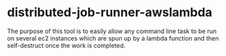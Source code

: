 # distributed-job-runner-awslambda

The purpose of this tool is to easily allow any command line task to be run on several ec2 instances which are spun up by a lambda function and then self-destruct once the work is completed.
